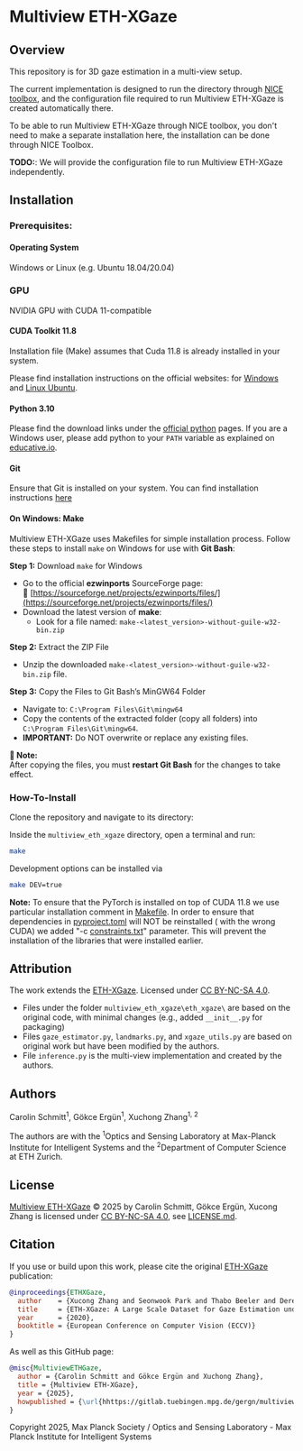 # Multiview ETH-XGaze 

## Overview

This repository is for 3D gaze estimation in a multi-view setup. 

The current implementation is designed to run the directory through [NICE toolbox](https://github.com/OSLabTools/nicetoolbox), and the configuration file required to run Multiview ETH-XGaze is created automatically there. 

To be able to run Multiview ETH-XGaze through NICE toolbox, you don't need to make a separate installation here, the installation can be done through NICE Toolbox. 

**TODO:**: We will provide the configuration file to run Multiview ETH-XGaze independently.

## Installation

### Prerequisites:

#### Operating System

Windows or Linux (e.g. Ubuntu 18.04/20.04)

### GPU 

NVIDIA GPU with CUDA 11-compatible 

#### CUDA Toolkit 11.8

Installation file (Make) assumes that Cuda 11.8 is already installed in your system. 

Please find installation instructions on the official websites: for [Windows](https://docs.nvidia.com/cuda/cuda-installation-guide-microsoft-windows/index.html) and [Linux Ubuntu](https://docs.nvidia.com/cuda/cuda-installation-guide-linux/index.html).

#### Python 3.10

Please find the download links under the [official python](https://www.python.org/downloads/) pages.
If you are a Windows user, please add python to your `PATH` variable as explained on [educative.io](https://www.educative.io/answers/how-to-add-python-to-path-variable-in-windows).

#### Git 

Ensure that Git is installed on your system. You can find installation instructions [here](https://git-scm.com/book/en/v2/Getting-Started-Installing-Git)

#### On Windows: Make

Multiview ETH-XGaze uses Makefiles for simple installation process. Follow these steps to install `make` on Windows for use with **Git Bash**:


**Step 1:** Download `make` for Windows
- Go to the official **ezwinports** SourceForge page:  
   🔗 [https://sourceforge.net/projects/ezwinports/files/](https://sourceforge.net/projects/ezwinports/files/)
- Download the latest version of **make**:  
   - Look for a file named:  `make-<latest_version>-without-guile-w32-bin.zip`

**Step 2:** Extract the ZIP File
- Unzip the downloaded `make-<latest_version>-without-guile-w32-bin.zip` file.

**Step 3:** Copy the Files to Git Bash’s MinGW64 Folder
- Navigate to: `C:\Program Files\Git\mingw64`
- Copy the contents of the extracted folder (copy all folders) into `C:\Program Files\Git\mingw64`. 
- **IMPORTANT:** Do NOT overwrite or replace any existing files.

**📌 Note:**  
After copying the files, you must **restart Git Bash** for the changes to take effect.

### How-To-Install

Clone the repository and navigate to its directory:

Inside the `multiview_eth_xgaze` directory, open a terminal and run:

```bash
make
```

Development options can be installed via
```bash
make DEV=true
```

**Note:** To ensure that the PyTorch is installed on top of CUDA 11.8 we use particular installation comment in [Makefile](https://gitlab.tuebingen.mpg.de/gergn/multiview_eth_xgaze/-/blame/main/Makefile?ref_type=heads#L92). In order to ensure that dependencies in [pyproject.toml](https://gitlab.tuebingen.mpg.de/gergn/multiview_eth_xgaze/-/blob/main/pyproject.toml?ref_type=heads) will NOT be reinstalled ( with the wrong CUDA) we added "-c [constraints.txt](https://gitlab.tuebingen.mpg.de/gergn/multiview_eth_xgaze/-/blob/main/constraints.txt?ref_type=heads)" parameter. This will prevent the installation of the libraries that were installed earlier.

## Attribution

The work extends the [ETH-XGaze](https://github.com/xucong-zhang/ETH-XGaze).
Licensed under [CC BY-NC-SA 4.0](https://creativecommons.org/licenses/by-nc-sa/4.0/).

- Files under the folder `multiview_eth_xgaze\eth_xgaze\` are based on the original code, with minimal changes (e.g., added `__init__.py` for packaging)
- Files `gaze_estimator.py`, `landmarks.py`, and `xgaze_utils.py` are based on original work but have been modified by the authors.
- File `inference.py` is the multi-view implementation and created by the authors.

## Authors

Carolin Schmitt<sup>1</sup>, Gökce Ergün<sup>1</sup>, Xuchong Zhang<sup>1, 2</sup>

The authors are with the <sup>1</sup>Optics and Sensing Laboratory at Max-Planck Institute for Intelligent Systems and the <sup>2</sup>Department of Computer Science at ETH Zurich.

## License

[Multiview ETH-XGaze](https://github.com/OSLabTools/multiview_eth_xgaze) © 2025 by Carolin Schmitt, Gökce Ergün, Xucong Zhang is licensed under 
[CC BY-NC-SA 4.0](https://creativecommons.org/licenses/by-nc-sa/4.0/?ref=chooser-v1), see [LICENSE.md](./LICENSE.md).

## Citation

If you use or build upon this work, please cite the original [ETH-XGaze](https://github.com/xucong-zhang/ETH-XGaze) publication:

```bibtex
@inproceedings{ETHXGaze,
  author    = {Xucong Zhang and Seonwook Park and Thabo Beeler and Derek Bradley and Siyu Tang and Otmar Hilliges},
  title     = {ETH-XGaze: A Large Scale Dataset for Gaze Estimation under Extreme Head Pose and Gaze Variation},
  year      = {2020},
  booktitle = {European Conference on Computer Vision (ECCV)}
}
```
As well as this GitHub page:
```bibtex
@misc{MultiviewETHGaze,
  author = {Carolin Schmitt and Gökce Ergün and Xuchong Zhang},
  title = {Multiview ETH-XGaze},
  year = {2025},
  howpublished = {\url{hhttps://gitlab.tuebingen.mpg.de/gergn/multiview_eth_xgaze}}
}
```

Copyright 2025, Max Planck Society / Optics and Sensing Laboratory - Max Planck Institute for Intelligent Systems